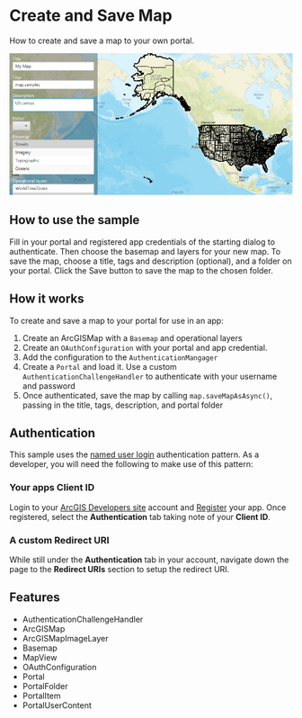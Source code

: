 <h1>Create and Save Map</h1>

<p>How to create and save a map to your own portal.</p>

<p><img src="CreateAndSaveMap.png"/></p>

<h2>How to use the sample</h2>

Fill in your portal and registered app credentials of the starting dialog to authenticate. Then choose 
the basemap and layers for your new map. To save the map, choose a title, tags and description (optional), and a folder 
on your portal. Click the Save button to save the map to the chosen folder.

<h2>How it works</h2>

<p>To create and save a map to your portal for use in an app:</p>
<ol>
  <li>Create an <ccde>ArcGISMap</code> with a <code>Basemap</code> and operational layers</li>
  <li>Create an <code>OAuthConfiguration</code> with your portal and app credential.</li>
  <li>Add the configuration to the <code>AuthenticationMangager</code></li>
  <li>Create a <code>Portal</code> and load it. Use a custom <code>AuthenticationChallengeHandler</code> to 
  authenticate with your username and password</li>
  <li>Once authenticated, save the map by calling <code>map.saveMapAsAsync()</code>, passing in the title, tags, 
  description, and portal folder</li>
</ol>

<h2>Authentication</h2>
This sample uses the <a href="https://developers.arcgis.com/authentication/#named-user-login">named user login</a> 
authentication pattern.  As a developer, you will need the following to make use of this pattern:  

<h3>Your apps <b>Client ID</b></h3>
Login to your <a href="http://developers.arcgis.com">ArcGIS Developers site</a> account and <a href="https://developers.arcgis.com/applications/#/new/">Register</a>
 your app. Once registered, select the <b>Authentication</b> tab taking note of your <b>Client ID</b>.

<h3>A custom <b>Redirect URI</b></h3>

While still under the <b>Authentication</b> tab in your account, navigate down the page to the <b>Redirect URIs</b> 
section to setup the redirect URI. 

<h2>Features</h2>

<ul>
  <li>AuthenticationChallengeHandler</li>
  <li>ArcGISMap</li>
  <li>ArcGISMapImageLayer</li>
  <li>Basemap</li>
  <li>MapView</li>
  <li>OAuthConfiguration</li>
  <li>Portal</li>
  <li>PortalFolder</li>
  <li>PortalItem</li>
  <li>PortalUserContent</li>
</ul>

